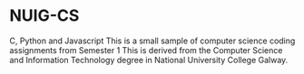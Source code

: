 # NUIG-CS
C, Python and Javascript
This is a small sample of computer science coding assignments from Semester 1 
This is derived from the Computer Science and Information Technology degree in National University College Galway.
